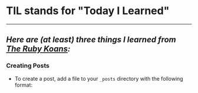 # TIL stands for "Today I Learned"
---
## _Here are (at least) three things I learned from [The Ruby Koans](http://rubykoans.com/):_

### Creating Posts
- To create a post, add a file to your `_posts` directory with the following format:
